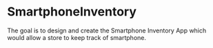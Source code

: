 # SmartphoneInventory
 The goal is to design and create the Smartphone Inventory App which would allow a store to keep track of smartphone.
